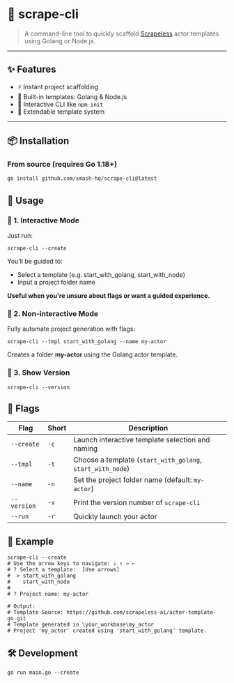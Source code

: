 # 🧰 scrape-cli

> A command-line tool to quickly scaffold [Scrapeless](https://github.com/smash-hq) actor templates using Golang or
> Node.js.

---

## ✨ Features

- ⚡ Instant project scaffolding
- 🤖 Built-in templates: Golang & Node.js
- 🎯 Interactive CLI like `npm init`
- 🔧 Extendable template system

---

## 📦 Installation

### From source (requires Go 1.18+)

```bash
go install github.com/smash-hq/scrape-cli@latest
```

## 🚀 Usage

### 📌 1. Interactive Mode

Just run:

```
scrape-cli --create
```

You’ll be guided to:

- Select a template (e.g. start_with_golang, start_with_node)
- Input a project folder name

**Useful when you're unsure about flags or want a guided experience.**

### 📌 2. Non-interactive Mode

Fully automate project generation with flags:

```
scrape-cli --tmpl start_with_golang --name my-actor
```

Creates a folder **my-actor** using the Golang actor template.

### 📌 3. Show Version

```
scrape-cli --version
```

## 🧩 Flags

| Flag        | Short | Description                                                |
|-------------|-------|------------------------------------------------------------|
| `--create`  | `-c`  | Launch interactive template selection and naming           |
| `--tmpl`    | `-t`  | Choose a template (`start_with_golang`, `start_with_node`) |
| `--name`    | `-n`  | Set the project folder name (default: `my-actor`)          |
| `--version` | `-v`  | Print the version number of `scrape-cli`                   |
| `--run`     | `-r`  | Quickly launch your actor                                  |

## 📸 Example

```
scrape-cli --create
# Use the arrow keys to navigate: ↓ ↑ → ←
# ? Select a template:  [Use arrows]
#  > start_with_golang
#    start_with_node
#
# ? Project name: my-actor

# Output:
# Template Source: https://github.com/scrapeless-ai/actor-template-go.git
# Template generated in \your_workbase\my_actor
# Project 'my_actor' created using 'start_with_golang' template.
```

## 🛠️ Development

```
go run main.go --create
```